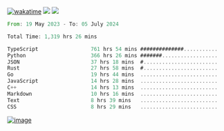 [![wakatime](https://wakatime.com/badge/user/00eead22-fb14-4dd0-ab8a-3625cafbd50d.svg)](https://wakatime.com/@00eead22-fb14-4dd0-ab8a-3625cafbd50d)
![](https://komarev.com/ghpvc/?username=flatypus)
![](https://pixel.flatypus.me/flatypus?type=tracker)
<!--START_SECTION:waka-->

```rust
From: 19 May 2023 - To: 05 July 2024

Total Time: 1,319 hrs 26 mins

TypeScript                 761 hrs 54 mins ##############...........   57.53 %
Python                     366 hrs 26 mins #######..................   27.67 %
JSON                       37 hrs 18 mins  #........................   02.82 %
Rust                       27 hrs 58 mins  #........................   02.11 %
Go                         19 hrs 44 mins  .........................   01.49 %
JavaScript                 14 hrs 28 mins  .........................   01.09 %
C++                        14 hrs 13 mins  .........................   01.07 %
Markdown                   10 hrs 16 mins  .........................   00.78 %
Text                       8 hrs 39 mins   .........................   00.65 %
CSS                        8 hrs 29 mins   .........................   00.64 %
```

<!--END_SECTION:waka-->
[<img alt="image" src="https://github.com/flatypus/flatypus/assets/68029599/0a302dc1-501c-43a0-ae8d-37ec4817f3bd">](https://flatypus.me)

